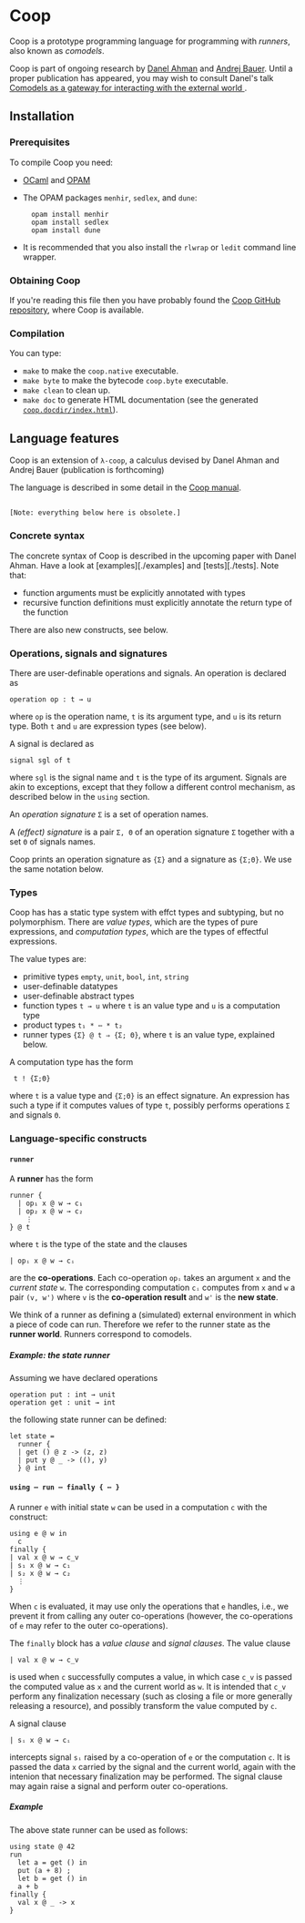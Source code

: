 # Coop

Coop is a prototype programming language for programming with *runners*, also known as *comodels*.

Coop is part of ongoing research by [Danel Ahman](https://danel.ahman.ee) and
[Andrej Bauer](http://www.andrej.com/). Until a proper publication has appeared,
you may wish to consult Danel's talk [Comodels as a gateway for interacting with
the external world ](https://danel.ahman.ee/talks/msr19.pdf).


## Installation

### Prerequisites

To compile Coop you need:

* [OCaml](https://ocaml.org) and [OPAM](https://opam.ocaml.org)

* The OPAM packages `menhir`, `sedlex`, and `dune`:

        opam install menhir
        opam install sedlex
        opam install dune

* It is recommended that you also install the `rlwrap` or `ledit` command line wrapper.

### Obtaining Coop

If you're reading this file then you have probably found the [Coop GitHub repository](https://github.com/andrejbauer/coop),
where Coop is available.

### Compilation

You can type:

* `make` to make the `coop.native` executable.
* `make byte` to make the bytecode `coop.byte` executable.
* `make clean` to clean up.
* `make doc` to generate HTML documentation (see the generated [`coop.docdir/index.html`](coop.docdir/index.html)).

## Language features

Coop is an extension of `λ-coop`, a calculus devised by Danel Ahman and Andrej Bauer (publication is forthcoming)


The language is described in some detail in the [Coop manual](./doc/manual.txt).

## 


`[Note: everything below here is obsolete.]`

### Concrete syntax

The concrete syntax of Coop is described in the upcoming paper with Danel Ahman. Have a
look at [examples][./examples] and [tests][./tests]. Note that:

* function arguments must be explicitly annotated with types
* recursive function definitions must explicitly annotate the return type of the function

There are also new constructs, see below.


### Operations, signals and signatures

There are user-definable operations and signals. An operation is declared as

    operation op : t → u

where `op` is the operation name, `t` is its argument type, and `u` is its
return type. Both `t` and `u` are expression types (see below).

A signal is declared as

    signal sgl of t

where `sgl` is the signal name and `t` is the type of its argument. Signals are
akin to exceptions, except that they follow a different control mechanism, as
described below in the `using` section.

An *operation signature* `Σ` is a set of operation names.

A *(effect) signature* is a pair `Σ, Θ` of an operation signature `Σ` together
with a set `Θ` of signals names.

Coop prints an operation signature as `{Σ}` and a signature as `{Σ;Θ}`. We use
the same notation below.

### Types

Coop has has a static type system with effct types and subtyping, but no
polymorphism. There are *value types*, which are the types of pure
expressions, and *computation types*, which are the types of effectful
expressions.

The value types are:

* primitive types `empty`, `unit`, `bool`, `int`, `string`
* user-definable datatypes
* user-definable abstract types
* function types `t → u` where `t` is an value type and `u` is a computation type
* product types `t₁ * ⋯ * t₂`
* runner types `{Σ} @ t ⇒ {Σ; Θ}`, where `t` is an value type, explained below.

A computation type has the form

     t ! {Σ;Θ}

where `t` is a value type and `{Σ;Θ}` is an effect signature. An expression has
such a type if it computes values of type `t`, possibly performs operations `Σ`
and signals `Θ`.

### Language-specific constructs

#### `runner`

A **runner** has the form

    runner {
      | op₁ x @ w → c₁
      | op₂ x @ w → c₂
        ⋮
    } @ t

where `t` is the type of the state and the clauses

    | opᵢ x @ w → cᵢ

are the **co-operations**. Each co-operation `opᵢ` takes an argument `x` and the
*current state* `w`. The corresponding computation `cᵢ` computes from `x` and
`w` a pair `(v, w')` where `v` is the **co-operation result** and `w'` is the **new
state**.

We think of a runner as defining a (simulated) external environment in which
a piece of code can run. Therefore we refer to the runner state as the
**runner world**. Runners correspond to comodels.

##### Example: the state runner

Assuming we have declared operations

    operation put : int → unit
    operation get : unit → int

the following state runner can be defined:

    let state =
      runner {
      | get () @ z -> (z, z)
      | put y @ _ -> ((), y)
      } @ int

#### `using ⋯ run ⋯ finally { ⋯ }`

A runner `e` with initial state `w` can be used in a computation `c` with the construct:

    using e @ w in
      c
    finally {
    | val x @ w → c_v
    | s₁ x @ w → c₁
    | s₂ x @ w → c₂
      ⋮
    }

When `c` is evaluated, it may use only the operations that `e` handles, i.e.,
we prevent it from calling any outer co-operations (however, the co-operations
of `e` may refer to the outer co-operations).

The `finally` block has a *value clause* and *signal clauses*. The value clause

    | val x @ w → c_v

is used when `c` successfully computes a value, in which case `c_v` is passed
the computed value as `x` and the current world as `w`. It is intended that
`c_v` perform any finalization necessary (such as closing a file or more
generally releasing a resource), and possibly transform the value computed by
`c`.

A signal clause

    | sᵢ x @ w → cᵢ

intercepts signal `sᵢ` raised by a co-operation of `e` or the computation `c`.
It is passed the data `x` carried by the signal and the current world, again
with the intenion that necessary finalization may be performed. The signal
clause may again raise a signal and perform outer co-operations.

##### Example

The above state runner can be used as follows:

    using state @ 42
    run
      let a = get () in
      put (a + 8) ;
      let b = get () in
      a + b
    finally {
      val x @ _ -> x
    }
